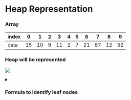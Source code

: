 # Heap Representation
### Array
index | 0 | 1 | 2 | 3 | 4 | 5 | 6 | 7 | 8 | 9
------|---|---|---|---|---|---|---|---|---|---
data  | 15 | 10 | 9 | 11 | 2 | 7 | 21 | 67 | 12 | 32

### Heap will be represented
![](https://g.gravizo.com/source/array_to_heap?https%3A%2F%2Fraw.githubusercontent.com%2Fshakeelansari63%2FTraining%2Fmaster%2FALGORITHMS%2FREADME.md)

<details> 
<summary></summary>
array_to_heap
digraph G {
   15 -> 10;
   15 -> 9;
   10 -> 11;
   10 -> 2;
   9 -> 7;
   9 -> 21;
   11 -> 67;
   11 -> 12;
   2 -> 32;
 }
array_to_heap
</details>

### Formula to identify leaf nodes
